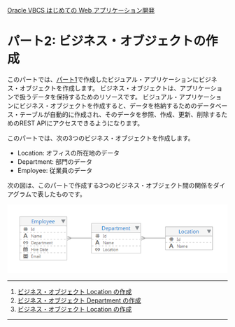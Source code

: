 [Oracle VBCS はじめての Web アプリケーション開発](../../README.md)

# パート2: ビジネス・オブジェクトの作成

このパートでは、[パート1](../part1/README.md)で作成したビジュアル・アプリケーションにビジネス・オブジェクトを作成します。
ビジネス・オブジェクトは、アプリケーションで扱うデータを保持するためのリソースです。
ビジュアル・アプリケーションにビジネス・オブジェクトを作成すると、データを格納するためのデータベース・テーブルが自動的に作成され、そのデータを参照、作成、更新、削除するためのREST APIにアクセスできるようになります。

このパートでは、次の3つのビジネス・オブジェクトを作成します。

* Location: オフィスの所在地のデータ
* Department: 部門のデータ
* Employee: 従業員のデータ

次の図は、このパートで作成する3つのビジネス・オブジェクト間の関係をダイアグラムで表したものです。

![ビジネス・オブジェクトのダイアグラム](images/bo_diagram.png)

----
1. [ビジネス・オブジェクト Location の作成](create_bo_location.md)
2. [ビジネス・オブジェクト Department の作成](create_bo_location.md)
3. [ビジネス・オブジェクト Location の作成](create_bo_location.md)
----
